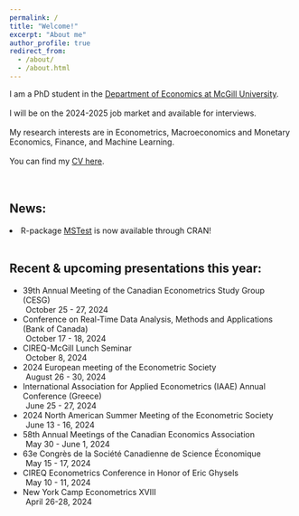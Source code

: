 ```yaml
---
permalink: /
title: "Welcome!"
excerpt: "About me"
author_profile: true
redirect_from: 
  - /about/
  - /about.html
---
```

I am a PhD student in the [Department of Economics at McGill University](https://www.mcgill.ca/economics/). 
<br />
<br />
I will be on the 2024-2025 job market and available for interviews. 
<br />
<br />
My research interests are in Econometrics, Macroeconomics and Monetary Economics, Finance, and Machine Learning. 
<br />
<br />
You can find my [CV here](https://roga11.github.io/gabrielrodriguez.github.io/files/GRodriguezRondon_CV.pdf). 
<br />
<br />
<br />
## News:
<li>R-package <a href="https://cran.r-project.org/web/packages/MSTest/MSTest.pdf">MSTest</a> is now available through CRAN! </li>
<br />

## Recent & upcoming presentations this year:
<ul>
  <li>39th Annual Meeting of the Canadian Econometrics Study Group (CESG)
    <div style="margin-left: 5px;"> October 25 - 27, 2024 </div>
  </li>
  <li>Conference on Real-Time Data Analysis, Methods and Applications (Bank of Canada)
    <div style="margin-left: 5px;"> October 17 - 18, 2024 </div>
  </li>
  <li>CIREQ-McGill Lunch Seminar
    <div style="margin-left: 5px;"> October 8, 2024 </div>
  </li>
  <li>2024 European meeting of the Econometric Society
    <div style="margin-left: 5px;"> August 26 - 30, 2024 </div>
  </li>
  <li>International Association for Applied Econometrics (IAAE) Annual Conference (Greece)
    <div style="margin-left: 5px;"> June 25 - 27, 2024 </div>
  </li>
  <li>2024 North American Summer Meeting of the Econometric Society
    <div style="margin-left: 5px;"> June 13 - 16, 2024 </div>
  </li>
  <li>58th Annual Meetings of the Canadian Economics Association
    <div style="margin-left: 5px;"> May 30 - June 1, 2024 </div>
  </li>
  <li>63e Congrès de la Société Canadienne de Science Économique
    <div style="margin-left: 5px;"> May 15 - 17, 2024 </div>
  </li>
  <li>CIREQ Econometrics Conference in Honor of Eric Ghysels
    <div style="margin-left: 5px;"> May 10 - 11, 2024 </div>
  </li>
  <li>New York Camp Econometrics XVIII
    <div style="margin-left: 5px;"> April 26-28, 2024 </div>
  </li>
</ul>

